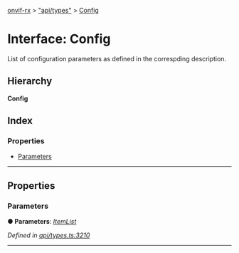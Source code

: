 [onvif-rx](../README.md) > ["api/types"](../modules/_api_types_.md) > [Config](../interfaces/_api_types_.config.md)

# Interface: Config

List of configuration parameters as defined in the correspding description.

## Hierarchy

**Config**

## Index

### Properties

* [Parameters](_api_types_.config.md#parameters)

---

## Properties

<a id="parameters"></a>

###  Parameters

**● Parameters**: *[ItemList](_api_types_.itemlist.md)*

*Defined in [api/types.ts:3210](https://github.com/patrickmichalina/onvif-rx/blob/1596479/src/api/types.ts#L3210)*

___

